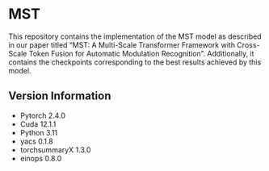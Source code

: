 # MST
This repository contains the implementation of the MST model as described in our paper titled “MST: A Multi-Scale Transformer Framework with Cross-Scale Token Fusion for Automatic Modulation Recognition”. Additionally, it contains the checkpoints corresponding to the best results achieved by this model.
## Version Information 
- Pytorch 2.4.0 
- Cuda 12.1.1 
- Python 3.11 
- yacs 0.1.8 
- torchsummaryX 1.3.0 
- einops 0.8.0
